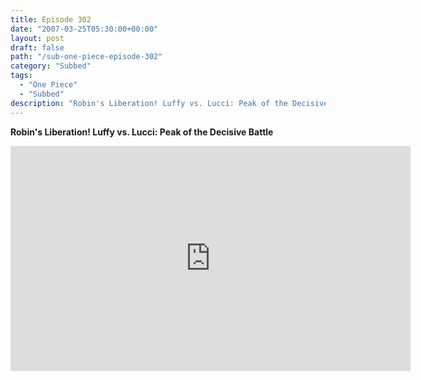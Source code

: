 ```yaml
---
title: Episode 302
date: "2007-03-25T05:30:00+00:00"
layout: post
draft: false
path: "/sub-one-piece-episode-302"
category: "Subbed"
tags:
  - "One Piece"
  - "Subbed"
description: "Robin's Liberation! Luffy vs. Lucci: Peak of the Decisive Battle"
---
```


**Robin's Liberation! Luffy vs. Lucci: Peak of the Decisive Battle**

<iframe width="640" height="360" src="https://www.rapidvideo.com/e/FXQHYC93XJ" frameborder="0" marginwidth=0 marginheight=0 scrolling=no allowfullscreen></iframe>

